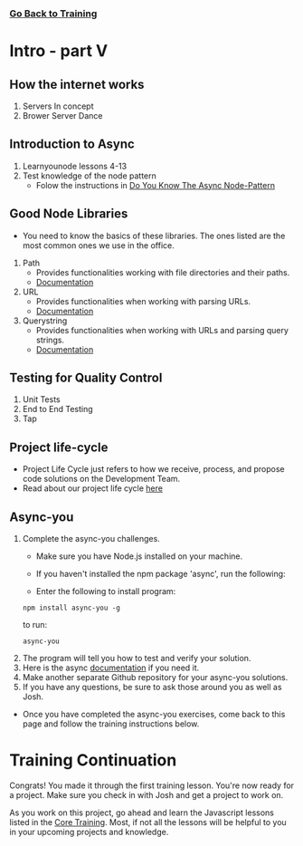 ### [Go Back to Training](./training.md)
# Intro - part V


##  How the internet works
1.  Servers In concept
2.  Brower Server Dance
##  Introduction to Async
1.  Learnyounode lessons 4-13
2.  Test knowledge of the node pattern
    * Folow the instructions in [Do You Know The Async Node-Pattern](https://github.com/byuitechops/do-you-know-the-async-node-pattern)
## Good Node Libraries
* You need to know the basics of these libraries. The ones listed are the most common ones we use in the office.
1.  Path
    * Provides functionalities working with file directories and their paths.
    * [Documentation](https://nodejs.org/api/path.html)
2.  URL
    * Provides functionalities when working with parsing URLs.
    * [Documentation](https://nodejs.org/api/url.html)
3.  Querystring
    * Provides functionalities when working with URLs and parsing query strings.
    * [Documentation](https://nodejs.org/api/querystring.html)
##  Testing for Quality Control
1.  Unit Tests
2.  End to End Testing
3.  Tap
## Project life-cycle
* Project Life Cycle just refers to how we receive, process, and propose code solutions on the Development Team. 
* Read about our project life cycle [here](../Resources/ProjectLifeCycle.md)
##  Async-you
1. Complete the async-you challenges. 
    * Make sure you have Node.js installed on your machine.
    * If you haven't installed the npm package 'async', run the following:

    * Enter the following to install program:
    ```
    npm install async-you -g
    ```
    to run:
    ```
    async-you
    ```
2. The program will tell you how to test and verify your solution.
2. Here is the async [documentation](https://caolan.github.io/async/docs.html) if you need it.
3. Make another separate Github repository for your async-you solutions.
2. If you have any questions, be sure to ask those around you as well as Josh.

* Once you have completed the async-you exercises, come back to this page and follow the training instructions below.

# Training Continuation
Congrats! You made it through the first training lesson. You're now ready for a project. Make sure you check in with Josh and get a project to work on. 

As you work on this project, go ahead and learn the Javascript lessons listed in the [Core Training](../Core/core.md). Most, if not all the lessons will be helpful to you in your upcoming projects and knowledge. 
